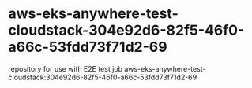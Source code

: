 # aws-eks-anywhere-test-cloudstack-304e92d6-82f5-46f0-a66c-53fdd73f71d2-69
repository for use with E2E test job aws-eks-anywhere-test-cloudstack:304e92d6-82f5-46f0-a66c-53fdd73f71d2-69
